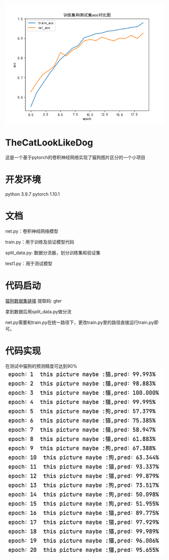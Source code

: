 <img src="https://github.com/propeing/TheCatLookLikeDog/blob/main/acc20.png" />

# TheCatLookLikeDog
这是一个基于pytorch的卷积神经网络实现了猫狗图片区分的一个小项目

# 开发环境
python 3.9.7
pytorch 1.10.1

# 文档
net.py：卷积神经网络模型

train.py：用于训练及验证模型代码

split_data.py: 数据分流器，划分训练集和验证集

test1.py：用于测试模型

# 代码启动
[猫狗数据集链接](https://pan.baidu.com/s/1_7pkf6mcFkd22v66tKN0lw/)
 提取码: gter
 
拿到数据后用split_data.py做分流

net.py需要和train.py在统一路径下，更改train.py里的路径直接运行train.py即可。

# 代码实现
在测试中猫狗的预测精度可达到90%
<img src="https://github.com/propeing/TheCatLookLikeDog/blob/main/预测结果.png" />
